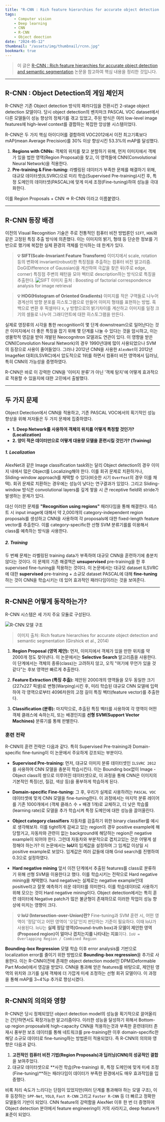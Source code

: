 ```yaml
---
title: "R-CNN : Rich feature hierarchies for accurate object detection and semantic segmentation"
tags:
    - Computer vision
    - Deep learning
    - CNN
    - R-CNN
    - Object deection
date: "2024-05-12"
thumbnail: "/assets/img/thumbnail/rcnn.jpg"
bookmark: true
---
```


> 이 글은 [R-CNN : Rich feature hierarchies for accurate object detection and semantic segmentation](https://arxiv.org/abs/1311.2524) 논문을 참고하여 핵심 내용을 정리한 것입니다.

---

## R-CNN : Object Detection의 게임 체인저
R-CNN은 기존 Object detection 방식의 패러다임을 전환시킨 2-stage object detection 모델이다. 당시 object detection의 벤치마크 PASCAL VOC dataset에서 다른 모델들이 성능 향상의 정체기를 겪고 있었고, 주된 방식은 여러 low-level image features에 high-level context를 결합하는 복잡한 앙상블 시스템이었다.

R-CNN은 두 가지 핵심 아이디어를 결합하여 VOC2012에서 이전 최고기록보다 mAP(mean Average Precision)를 30% 이상 향상시킨 53.3%의 mAP를 달성했다.

1.  **Regions with CNNs:** 객체의 위치를 찾고 분할하기 위해, 먼저 이미지에서 객체가 있을 법한 영역(Region Proposal)을 찾고, 이 영역들에 CNN(Convolutional Neural Network)을 적용한다.
2.  **Pre-training & Fine-tuning:** 라벨링된 데이터가 부족한 문제를 해결하기 위해, 대규모 데이터셋(ILSVRC)으로 미리 학습(Supervised Pre-training)시킨 후, 특정 도메인의 데이터셋(PASCAL)에 맞게 미세 조정(Fine-tuning)하여 성능을 극대화한다.

이를 Region Proposals + CNN => R-CNN 이라고 이름붙였다.

---

## R-CNN 등장 배경
이전의 Visual Recognition 기술은 주로 전통적인 컴퓨터 비전 방법론인 `SIFT`, `HOG`와 같은 고정된 특징 추출 방식에 의존했다. 이는 이미지의 밝기, 형태 등 단순한 정보를 기반으로 했기에 복잡한 실제 환경의 객체를 인식하는 데 한계가 있다.

> **💡 SIFT(Scale-Invariant Feature Transform)**
> 이미지에서 scale, rotation 등의 변화에 invariant(robust)한 특징점을 추출하는 컴퓨터 비전 알고리즘. DoG(Difference of Gaussian)을 계산하여 극값을 찾은 뒤(주로 edge, corner) 특징점 주변의 패턴을 모아 벡터로 description하는 방식으로 특징을 추출한다.
> ![SIFT](/assets/img/sift.png)
이미지 출처 : Boosting of factorial correspondence analysis for image retrieval

  
> **💡 HOG(Histogram of Oriented Gradients)**
> 이미지를 작은 구역들로 나누어 경계선의 방향 분포를 히스토그램으로 만들어 이미지 형태를 표현하는 방법. 흑백으로 변환 후 픽셀마다 x, y 방향으로의 밝기차이를 계산하고 이미지를 일정 크기의 셀들로 나누어 그래디언트에 대한 히스토그램을 만든다.

실제로 영장류의 시각을 통한 recognition이 몇 단계 downstream으로 일어난다는 것은 이미지에서 더 좋은 특징을 잡기 위해 몇 단계를 나눌 수 있다는 것을 암시하고, 이는 생물학적 영감을 받아 개발된 Neocognitron 모델과도 연관이 있다. 이 영향을 받은 CNN(Convolution Neural Network)의 경우 1990년대에 많이 사용되었으나 SVM의 등장으로 사용이 줄어들었다. 그러나 2012년 CNN을 사용한 `AlexNet`이 2012년 ImageNet 대회(ILSVRC)에서 압도적으로 1위를 하면서 컴퓨터 비전 영역에서 딥러닝, 특히 CNN의 가능성을 증명하였다.

R-CNN은 바로 이 강력한 CNN을 '이미지 분류'가 아닌 '객체 탐지'에 어떻게 효과적으로 적용할 수 있을지에 대한 고민에서 출발했다.

---

## 두 가지 문제
Object Detection에서 CNN을 적용하고, 기존 PASCAL VOC에서의 획기적인 성능 향상을 위해 저자들은 두 가지 문제에 집중하였다.
* **1. Deep Network를 사용하여 객체의 위치를 어떻게 특정할 것인가? (Localization)**
* **2. 양이 적은 데이터만으로 어떻게 대용량 모델을 훈련시킬 것인가? (Training)**

##### **1. Localization**

AlexNet과 같은 Image classification task와는 달리 Object detection의 경우 이미지 내에서 많은 Object를 Localizing해야 한다. 이를 회귀 문제로 치환하거나, Sliding-window approach를 채택할 수 있다(비슷한 시기 `OverFeat`의 경우 이를 채택). 회귀 문제로 치환하는 경우에는 성능이 낮다는 연구결과가 있었다. 그리고 Sliding-window 방식은 convolutional layers를 깊게 쌓을 시 큰 receptive field와 stride가 발생하는 문제가 있다.

대신 이러한 문제를 **"Recognition using regions"** 패러다임을 통해 해결한다. 테스트 시 input image에 대해서 약 2,000개의 category-independent region proposals를 생성하고 CNN을 사용하여 각 proposals에 대한 fixed-length feature vector를 추출한다. 이를 category-specific한 선형 SVM 분류기를를 이용해서 class를 예측하는 방식을 사용한다.

##### **2. Training**

두 번째 문제는 라벨링된 training data가 부족하여 대규모 CNN을 훈련하기에 충분치 않다는 것이다. 이 문제의 기존 해결책은 **unsupervised** pre-training을 한 후 supervised fine-tuning을 적용하는 것이다. 이 논문에서는 대규모 dataset ILSVRC에 대한 **supervised** pre-training + 소규모 dataset PASCAL에 대해 **fine-tuning** 하는 것이 CNN을 학습시키는 데 있어 효과적인 패러다임이라는 것을 보여준다.


---


## R-CNN은 어떻게 동작하는가?

R-CNN 시스템은 세 가지 주요 모듈로 구성된다.

![R-CNN 모델 구조](/assets/img/r_cnn_architecture.png)
> 이미지 출처: Rich feature hierarchies for accurate object detection and semantic segmentation (Girshick et al., 2014)

1.  **Region Proposal (영역 제안):** 먼저, 이미지에서 객체가 있을 만한 위치를 약 2000개 정도 찾아낸다. 이 논문에서는 **Selective Search** 알고리즘을 사용한다. 이 단계에서는 객체의 종류(class)는 고려하지 않고, 오직 "여기에 무언가 있을 것 같다"는 후보 영역만 빠르게 추출한다.

2.  **Feature Extraction (특징 추출):** 제안된 2000개의 영역들을 모두 동일한 크기(227x227 픽셀)로 변형(Warping)시킨 후, 미리 학습된 대규모 CNN 모델에 입력하여 각 영역으로부터 4096차원의 고정 길이 특징 벡터(feature vector)를 추출한다.

3.  **Classification (분류):** 마지막으로, 추출된 특징 벡터를 사용하여 각 영역이 어떤 객체 클래스에 속하는지, 또는 배경인지를 **선형 SVM(Support Vector Machines)** 분류기를 통해 판별한다.

### 훈련 전략

R-CNN의 훈련 전략은 다음과 같다. 특히 Supervised Pre-training과 Domain-specific fine-tuning이 이 논문에서 주요하게 강조되는 부분이다.

-   **Supervised Pre-training:** 먼저, 대규모 이미지 분류 데이터셋인 `ILSVRC 2012`를 사용하여 CNN 모델을 충분히 학습시킨다. 이는 Bounding box없이 Image - Object class의 쌍으로 이루어진 데이터셋으로, 이 과정을 통해 CNN은 이미지의 기본적인 특징(선, 질감, 색상 등)을 풍부하게 학습하게 된다.

-   **Domain-specific Fine-tuning:** 그 후, 우리가 실제로 사용하려는 `PASCAL VOC` 데이터셋에 맞게 CNN 모델을 fine-tuning한다. 이 과정에서는 마지막 분류 레이어를 기존 1000개에서 (객체 클래스 수 + 배경 1개)로 교체하고, 더 낮은 학습률(learning rate)로 모델을 추가 학습시켜 특정 도메인에 대한 성능을 끌어올린다.

- **Object category classifiers** 자동차를 검출하기 위한 binary classifier를 예시로 생각해보자. 이를 tight하게 감싸고 있는 region의 경우 positive example에 해당할거고, 자동차와 관련이 없는 background에 해당하는 region은 negative example이 되어야 한다. 그런데 자동차와 부분적으로 겹치고있는 것은 어떻게 설정해야 하는가? 이 논문에서는 **IoU**의 임계값을 설정하여 그 임계값 이상일 시 positive example로 보았다. 임계값은 여러 값들에 대해 Grid search를 진행하여 0.3으로 설정하였다.

-  **Hard negative mining**
앞서 이전 단계에서 추출된 features를 class로 분류하기 위해 선형 SVM을 이용한다고 했다. 이를 학습시키는 전략으로 Hard negative mining을 채택했다. hard negative는 실제로는 negative example인데 positive라고 잘못 예측하기 쉬운 데이터를 의미한다. 이를 학습데이터로 사용하기 위해 모으는 것이 Hard negative mining이다. Object detection에서는 특히 훈련 데이터에 Negative patch가 많은 불균형이 존재하므로 이러한 작업이 성능 향상에 미치는 영향이 크다.

> **💡 IoU (Intersection-over-Union)란?**
> Fine-tuning과 SVM 훈련 시, 어떤 영역이 '정답'이고 어떤 영역이 '오답'인지 판단하는 기준이 필요하다. 이때 IoU가 사용된다. IoU는 **실제 정답 영역(Ground-truth box)과 모델이 제안한 영역(Proposed region)이 얼마나 겹치는지를 나타내는 지표**이다.
> `IoU = Overlapping Region / Combined Region`

**Bounding-box Regression**
모델 학습 이후 error analysis를 기반으로 localization error를 줄이기 위한 방법으로  **Bounding-box regression**을 추가로 사용한다. 이는 R-CNN이전에 존재한 object detection model인 DPM(Deformable Part Model)에서 영감을 받았다. CNN을 통과해 얻은 features를 바탕으로, 제안된 영역의 위치와 크기를 실제 객체에 더 가깝게 미세 조정하는 선형 회귀 모델이다. 이 과정을 통해 mAP를 3~4%p 추가로 향상시켰다.

---

## R-CNN의 의의와 영향

R-CNN은 당시 정체되었던 object detection model의 성능을 획기적으로 끌어올리는 간단하면서도 확장가능한 알고리즘이다. 이러한 성능을 달성하기 위해서 Bottom-up region proposals에 high-capacity CNN을 적용하는것과 부족한 훈련데이터 존재시 풍부한 보조 데이터를 통해 네트워크를 pre-training한 이후 domain-specific한 해당 소규모 데이터로 fine-tuning하는 방법론이 적용되었다. 즉 R-CNN의 의의와 영향은 다음과 같다.

1.  **고전적인 컴퓨터 비전 기법(Region Proposals)과 딥러닝(CNN)의 성공적인 결합**을 보여주었다.
2.  대규모 데이터셋으로 **사전 학습(Pre-training) 후, 특정 도메인에 맞게 미세 조정(Fine-tuning)**하는 패러다임이 데이터가 부족한 환경에서도 매우 효과적임을 입증했다.

비록 처리 속도가 느리다는 단점이 있었지만(여러 단계를 통과해야 하는 모델 구조), 이후 등장하는 `SPP-Net`, `YOLO`, `Fast R-CNN` 그리고 `Faster R-CNN` 등 더 빠르고 정확한 모델들의 기반이 되었다. CNN feature의 강력함을 AlexNet 이후 한 번 더 증명하여 Object detection 분야에서 feature engineering이 거의 사라지고, deep feature가 표준이 되었다.